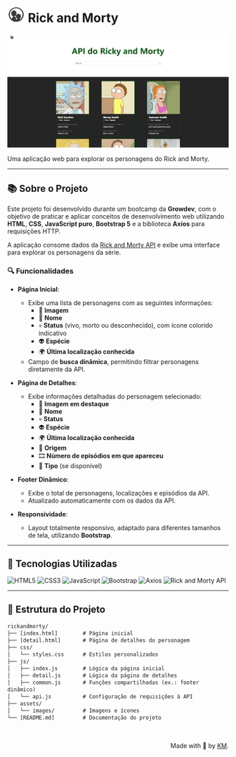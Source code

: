 <h1 align="start">
  <img src="https://raw.githubusercontent.com/karinacmartins/rickandmorty/refs/heads/main/images/RICK_MORTY_ICON-01.svg" alt="Rick and Morty Logo" width="40" />
  Rick and Morty 
</h1>

<p align="center">
  <img src="./images/print.jpg" alt="Screenshot do site Rick and Morty" width="600"/>
</p>

Uma aplicação web para explorar os personagens do Rick and Morty.

---

## 📚 Sobre o Projeto

Este projeto foi desenvolvido durante um bootcamp da **Growdev**, com o objetivo de praticar e aplicar conceitos de desenvolvimento web utilizando **HTML**, **CSS**, **JavaScript puro**, **Bootstrap 5** e a biblioteca **Axios** para requisições HTTP.

A aplicação consome dados da [Rick and Morty API](https://rickandmortyapi.com/) e exibe uma interface para explorar os personagens da série.

### 🔍 Funcionalidades

- **Página Inicial**:

  - Exibe uma lista de personagens com as seguintes informações:
    - 🧪 **Imagem**
    - 🧬 **Nome**
    - 💀 **Status** (vivo, morto ou desconhecido), com ícone colorido indicativo
    - 👽 **Espécie**
    - 🌍 **Última localização conhecida**
  - Campo de **busca dinâmica**, permitindo filtrar personagens diretamente da API.

- **Página de Detalhes**:

  - Exibe informações detalhadas do personagem selecionado:
    - 🧪 **Imagem em destaque**
    - 🧬 **Nome**
    - 💀 **Status**
    - 👽 **Espécie**
    - 🌍 **Última localização conhecida**
    - 🌌 **Origem**
    - 🎞️ **Número de episódios em que apareceu**
    - 🧾 **Tipo** (se disponível)

- **Footer Dinâmico**:

  - Exibe o total de personagens, localizações e episódios da API.
  - Atualizado automaticamente com os dados da API.

- **Responsividade**:
  - Layout totalmente responsivo, adaptado para diferentes tamanhos de tela, utilizando **Bootstrap**.

---

## 🚀 Tecnologias Utilizadas

![HTML5](https://img.shields.io/badge/HTML5-E34F26?style=for-the-badge&logo=html5&logoColor=white)
![CSS3](https://img.shields.io/badge/CSS3-1572B6?style=for-the-badge&logo=css3&logoColor=white)
![JavaScript](https://img.shields.io/badge/JavaScript-F7DF1E?style=for-the-badge&logo=javascript&logoColor=black)
![Bootstrap](https://img.shields.io/badge/Bootstrap_5-7952B3?style=for-the-badge&logo=bootstrap&logoColor=white)
![Axios](https://img.shields.io/badge/Axios-5A29E4?style=for-the-badge&logo=axios&logoColor=white)
![Rick and Morty API](https://img.shields.io/badge/API-Rick_and_Morty-00BFFF?style=for-the-badge)

---

## 📂 Estrutura do Projeto

```
rickandmorty/
├── [index.html]        # Página inicial
├── [detail.html]       # Página de detalhes do personagem
├── css/
│   └── styles.css      # Estilos personalizados
├── js/
│   ├── index.js        # Lógica da página inicial
│   ├── detail.js       # Lógica da página de detalhes
│   ├── common.js       # Funções compartilhadas (ex.: footer dinâmico)
│   └── api.js          # Configuração de requisições à API
├── assets/
│   └── images/         # Imagens e ícones
└── [README.md]         # Documentação do projeto
```

<br>
<br>

  <div align="right">Made with 💜 by <a href="https://github.com/karinacmartins">KM</a>.</div>
